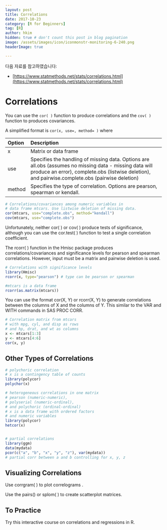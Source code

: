 ```yaml
---
layout: post  
title: Correlations  
date: 2017-10-23  
category: [R for Beginners]  
tag: [R]  
author: hkim  
hidden: true # don't count this post in blog pagination  
image: /assets/images/icon/iconmonstr-monitoring-6-240.png
headerImage: true

---
```


다음 자료를 참고하였습니다:  
- [https://www.statmethods.net/stats/correlations.html](https://www.statmethods.net/stats/correlations.html)

# Correlations

You can use the `cor( )` function to produce correlations and the `cov( )` function to produces covariances.

A simplified format is `cor(x, use=, method= )` where

Option   | Description
:--------|:---------------
x        | Matrix or data frame
use      | Specifies the handling of missing data. Options are all.obs (assumes no missing data - missing data will produce an error), complete.obs (listwise deletion), and pairwise.complete.obs (pairwise deletion)
method   |  Specifies the type of correlation. Options are pearson, spearman or kendall.

```r
# Correlations/covariances among numeric variables in
# data frame mtcars. Use listwise deletion of missing data.
cor(mtcars, use="complete.obs", method="kendall")
cov(mtcars, use="complete.obs")
```

Unfortunately, neither cor( ) or cov( ) produce tests of significance, although you can use the cor.test( ) function to test a single correlation coefficient.

The rcorr( ) function in the Hmisc package produces correlations/covariances and significance levels for pearson and spearman correlations. However, input must be a matrix and pairwise deletion is used.

```r
# Correlations with significance levels
library(Hmisc)
rcorr(x, type="pearson") # type can be pearson or spearman

#mtcars is a data frame
rcorr(as.matrix(mtcars))
```

You can use the format cor(X, Y) or rcorr(X, Y) to generate correlations between the columns of X and the columns of Y. This similar to the VAR and WITH commands in SAS PROC CORR.

```r
# Correlation matrix from mtcars
# with mpg, cyl, and disp as rows
# and hp, drat, and wt as columns
x <- mtcars[1:3]
y <- mtcars[4:6]
cor(x, y)
```

## Other Types of Correlations

```r
# polychoric correlation
# x is a contingency table of counts
library(polycor)
polychor(x)

# heterogeneous correlations in one matrix
# pearson (numeric-numeric),
# polyserial (numeric-ordinal),
# and polychoric (ordinal-ordinal)
# x is a data frame with ordered factors
# and numeric variables
library(polycor)
hetcor(x)


# partial correlations
library(ggm)
data(mydata)
pcor(c("a", "b", "x", "y", "z"), var(mydata))
# partial corr between a and b controlling for x, y, z
```

## Visualizing Correlations
Use corrgram( ) to plot correlograms .

Use the pairs() or splom( ) to create scatterplot matrices.

## To Practice
Try this interactive course on correlations and regressions in R.
